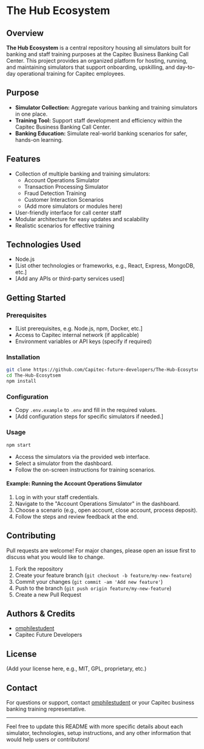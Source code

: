 # The Hub Ecosystem

## Overview

**The Hub Ecosystem** is a central repository housing all simulators built for banking and staff training purposes at the Capitec Business Banking Call Center. This project provides an organized platform for hosting, running, and maintaining simulators that support onboarding, upskilling, and day-to-day operational training for Capitec employees.

## Purpose

- **Simulator Collection:** Aggregate various banking and training simulators in one place.
- **Training Tool:** Support staff development and efficiency within the Capitec Business Banking Call Center.
- **Banking Education:** Simulate real-world banking scenarios for safer, hands-on learning.

## Features

- Collection of multiple banking and training simulators:
  - Account Operations Simulator
  - Transaction Processing Simulator
  - Fraud Detection Training
  - Customer Interaction Scenarios
  - (Add more simulators or modules here)
- User-friendly interface for call center staff
- Modular architecture for easy updates and scalability
- Realistic scenarios for effective training

## Technologies Used

- Node.js
- [List other technologies or frameworks, e.g., React, Express, MongoDB, etc.]
- [Add any APIs or third-party services used]

## Getting Started

### Prerequisites

- [List prerequisites, e.g. Node.js, npm, Docker, etc.]
- Access to Capitec internal network (if applicable)
- Environment variables or API keys (specify if required)

### Installation

```bash
git clone https://github.com/Capitec-future-developers/The-Hub-Ecosytsem.git
cd The-Hub-Ecosytsem
npm install
```

### Configuration

- Copy `.env.example` to `.env` and fill in the required values.
- [Add configuration steps for specific simulators if needed.]

### Usage

```bash
npm start
```

- Access the simulators via the provided web interface.
- Select a simulator from the dashboard.
- Follow the on-screen instructions for training scenarios.

#### Example: Running the Account Operations Simulator

1. Log in with your staff credentials.
2. Navigate to the "Account Operations Simulator" in the dashboard.
3. Choose a scenario (e.g., open account, close account, process deposit).
4. Follow the steps and review feedback at the end.

## Contributing

Pull requests are welcome! For major changes, please open an issue first to discuss what you would like to change.

1. Fork the repository
2. Create your feature branch (`git checkout -b feature/my-new-feature`)
3. Commit your changes (`git commit -am 'Add new feature'`)
4. Push to the branch (`git push origin feature/my-new-feature`)
5. Create a new Pull Request

## Authors & Credits

- [omphilestudent](https://github.com/omphilestudent)
- Capitec Future Developers

## License

(Add your license here, e.g., MIT, GPL, proprietary, etc.)

## Contact

For questions or support, contact [omphilestudent](https://github.com/omphilestudent) or your Capitec business banking training representative.

---

Feel free to update this README with more specific details about each simulator, technologies, setup instructions, and any other information that would help users or contributors!